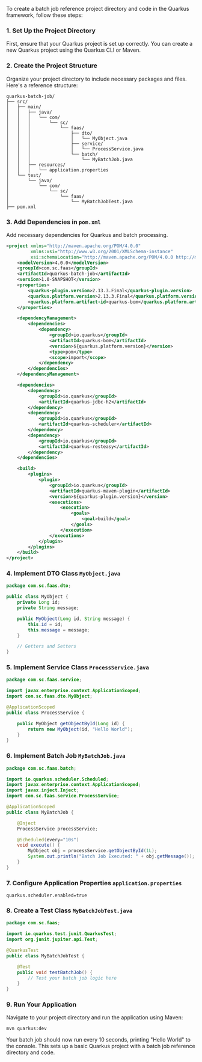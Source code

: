 To create a batch job reference project directory and code in the Quarkus framework, follow these steps:

### 1. Set Up the Project Directory

First, ensure that your Quarkus project is set up correctly. You can create a new Quarkus project using the Quarkus CLI or Maven.

### 2. Create the Project Structure

Organize your project directory to include necessary packages and files. Here's a reference structure:

```
quarkus-batch-job/
├── src/
│   ├── main/
│   │   ├── java/
│   │   │   └── com/
│   │   │       └── sc/
│   │   │           └── faas/
│   │   │               ├── dto/
│   │   │               │   └── MyObject.java
│   │   │               ├── service/
│   │   │               │   └── ProcessService.java
│   │   │               └── batch/
│   │   │                   └── MyBatchJob.java
│   │   ├── resources/
│   │   │   └── application.properties
│   └── test/
│       └── java/
│           └── com/
│               └── sc/
│                   └── faas/
│                       └── MyBatchJobTest.java
├── pom.xml
```

### 3. Add Dependencies in `pom.xml`

Add necessary dependencies for Quarkus and batch processing.

```xml
<project xmlns="http://maven.apache.org/POM/4.0.0"
         xmlns:xsi="http://www.w3.org/2001/XMLSchema-instance"
         xsi:schemaLocation="http://maven.apache.org/POM/4.0.0 http://maven.apache.org/maven-v4_0_0.xsd">
    <modelVersion>4.0.0</modelVersion>
    <groupId>com.sc.faas</groupId>
    <artifactId>quarkus-batch-job</artifactId>
    <version>1.0-SNAPSHOT</version>
    <properties>
        <quarkus-plugin.version>2.13.3.Final</quarkus-plugin.version>
        <quarkus.platform.version>2.13.3.Final</quarkus.platform.version>
        <quarkus.platform.artifact-id>quarkus-bom</quarkus.platform.artifact-id>
    </properties>

    <dependencyManagement>
        <dependencies>
            <dependency>
                <groupId>io.quarkus</groupId>
                <artifactId>quarkus-bom</artifactId>
                <version>${quarkus.platform.version}</version>
                <type>pom</type>
                <scope>import</scope>
            </dependency>
        </dependencies>
    </dependencyManagement>

    <dependencies>
        <dependency>
            <groupId>io.quarkus</groupId>
            <artifactId>quarkus-jdbc-h2</artifactId>
        </dependency>
        <dependency>
            <groupId>io.quarkus</groupId>
            <artifactId>quarkus-scheduler</artifactId>
        </dependency>
        <dependency>
            <groupId>io.quarkus</groupId>
            <artifactId>quarkus-resteasy</artifactId>
        </dependency>
    </dependencies>

    <build>
        <plugins>
            <plugin>
                <groupId>io.quarkus</groupId>
                <artifactId>quarkus-maven-plugin</artifactId>
                <version>${quarkus-plugin.version}</version>
                <executions>
                    <execution>
                        <goals>
                            <goal>build</goal>
                        </goals>
                    </execution>
                </executions>
            </plugin>
        </plugins>
    </build>
</project>
```

### 4. Implement DTO Class `MyObject.java`

```java
package com.sc.faas.dto;

public class MyObject {
    private Long id;
    private String message;

    public MyObject(Long id, String message) {
        this.id = id;
        this.message = message;
    }

    // Getters and Setters
}
```

### 5. Implement Service Class `ProcessService.java`

```java
package com.sc.faas.service;

import javax.enterprise.context.ApplicationScoped;
import com.sc.faas.dto.MyObject;

@ApplicationScoped
public class ProcessService {

    public MyObject getObjectById(Long id) {
        return new MyObject(id, "Hello World");
    }
}
```

### 6. Implement Batch Job `MyBatchJob.java`

```java
package com.sc.faas.batch;

import io.quarkus.scheduler.Scheduled;
import javax.enterprise.context.ApplicationScoped;
import javax.inject.Inject;
import com.sc.faas.service.ProcessService;

@ApplicationScoped
public class MyBatchJob {

    @Inject
    ProcessService processService;

    @Scheduled(every="10s")
    void execute() {
        MyObject obj = processService.getObjectById(1L);
        System.out.println("Batch Job Executed: " + obj.getMessage());
    }
}
```

### 7. Configure Application Properties `application.properties`

```properties
quarkus.scheduler.enabled=true
```

### 8. Create a Test Class `MyBatchJobTest.java`

```java
package com.sc.faas;

import io.quarkus.test.junit.QuarkusTest;
import org.junit.jupiter.api.Test;

@QuarkusTest
public class MyBatchJobTest {

    @Test
    public void testBatchJob() {
        // Test your batch job logic here
    }
}
```

### 9. Run Your Application

Navigate to your project directory and run the application using Maven:

```shell
mvn quarkus:dev
```

Your batch job should now run every 10 seconds, printing "Hello World" to the console. This sets up a basic Quarkus project with a batch job reference directory and code.
